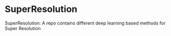 # SuperResolution
SuperResolution: A repo contains different deep learning based methods for Super Resolution
